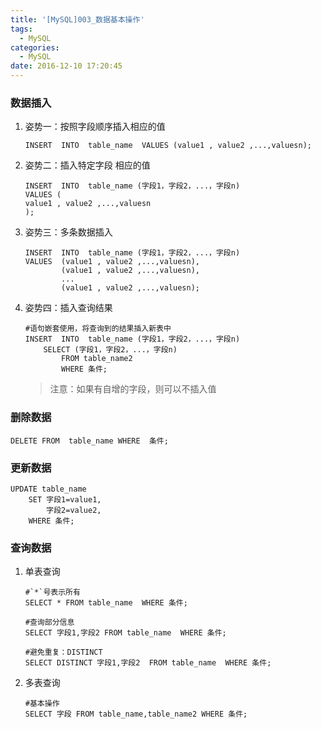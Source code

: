 ```yaml
---
title: '[MySQL]003_数据基本操作'
tags:
  - MySQL
categories:
  - MySQL
date: 2016-12-10 17:20:45
---
```

### 数据插入

1. 姿势一：按照字段顺序插入相应的值

	```
	INSERT  INTO  table_name  VALUES (value1 , value2 ,...,valuesn);
	```

2. 姿势二：插入特定字段 相应的值

	```
	INSERT  INTO  table_name (字段1，字段2，...，字段n)  
	VALUES (
	value1 , value2 ,...,valuesn
	);
	```

3. 姿势三：多条数据插入

	```
	INSERT  INTO  table_name (字段1，字段2，...，字段n)  
	VALUES  (value1 , value2 ,...,valuesn),
			(value1 , value2 ,...,valuesn),
			...
			(value1 , value2 ,...,valuesn);
	```

4. 姿势四：插入查询结果

	```
	#语句嵌套使用，将查询到的结果插入新表中
	INSERT  INTO  table_name (字段1，字段2，...，字段n)
		SELECT (字段1，字段2，...，字段n)
			FROM table_name2
			WHERE 条件;
	```

	> 注意：如果有自增的字段，则可以不插入值

### 删除数据

```
DELETE FROM  table_name WHERE  条件;
```

### 更新数据

```
UPDATE table_name
	SET 字段1=value1,
		字段2=value2,
	WHERE 条件;
```

### 查询数据

1. 单表查询

	```
	#`*`号表示所有
	SELECT * FROM table_name  WHERE 条件;

	#查询部分信息
	SELECT 字段1,字段2 FROM table_name  WHERE 条件;

	#避免重复：DISTINCT
	SELECT DISTINCT 字段1,字段2  FROM table_name  WHERE 条件;
	```
2. 多表查询

	```
	#基本操作
	SELECT 字段 FROM table_name,table_name2 WHERE 条件;
	```